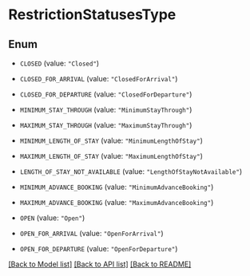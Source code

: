 # RestrictionStatusesType

## Enum


* `CLOSED` (value: `"Closed"`)

* `CLOSED_FOR_ARRIVAL` (value: `"ClosedForArrival"`)

* `CLOSED_FOR_DEPARTURE` (value: `"ClosedForDeparture"`)

* `MINIMUM_STAY_THROUGH` (value: `"MinimumStayThrough"`)

* `MAXIMUM_STAY_THROUGH` (value: `"MaximumStayThrough"`)

* `MINIMUM_LENGTH_OF_STAY` (value: `"MinimumLengthOfStay"`)

* `MAXIMUM_LENGTH_OF_STAY` (value: `"MaximumLengthOfStay"`)

* `LENGTH_OF_STAY_NOT_AVAILABLE` (value: `"LengthOfStayNotAvailable"`)

* `MINIMUM_ADVANCE_BOOKING` (value: `"MinimumAdvanceBooking"`)

* `MAXIMUM_ADVANCE_BOOKING` (value: `"MaximumAdvanceBooking"`)

* `OPEN` (value: `"Open"`)

* `OPEN_FOR_ARRIVAL` (value: `"OpenForArrival"`)

* `OPEN_FOR_DEPARTURE` (value: `"OpenForDeparture"`)


[[Back to Model list]](../README.md#documentation-for-models) [[Back to API list]](../README.md#documentation-for-api-endpoints) [[Back to README]](../README.md)


